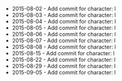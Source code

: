 - 2015-08-02 - Add commit for character: l
- 2015-08-03 - Add commit for character: l
- 2015-08-04 - Add commit for character: l
- 2015-08-05 - Add commit for character: l
- 2015-08-06 - Add commit for character: l
- 2015-08-07 - Add commit for character: l
- 2015-08-08 - Add commit for character: l
- 2015-08-15 - Add commit for character: l
- 2015-08-22 - Add commit for character: l
- 2015-08-29 - Add commit for character: l
- 2015-09-05 - Add commit for character: l
